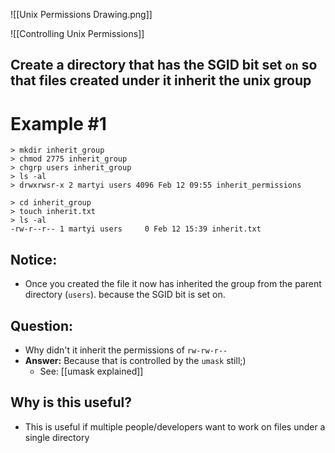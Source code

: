 ![[Unix Permissions Drawing.png]]

![[Controlling Unix Permissions]]


## Create a directory that has the SGID bit set `on` so that files created under it  inherit the unix group

# Example #1
```
> mkdir inherit_group
> chmod 2775 inherit_group
> chgrp users inherit_group
> ls -al 
> drwxrwsr-x 2 martyi users 4096 Feb 12 09:55 inherit_permissions

> cd inherit_group
> touch inherit.txt
> ls -al 
-rw-r--r-- 1 martyi users     0 Feb 12 15:39 inherit.txt
```

## Notice:  
* Once you created the file it now has inherited the group from the parent directory (`users`). because the SGID bit is set on.

## Question: 
* Why didn't it inherit the permissions of `rw-rw-r--`
* **Answer:**   Because that is controlled by the `umask` still;)
	* See: [[umask explained]]

## Why is this useful?
* This is useful if multiple people/developers want to work on files under a single directory





